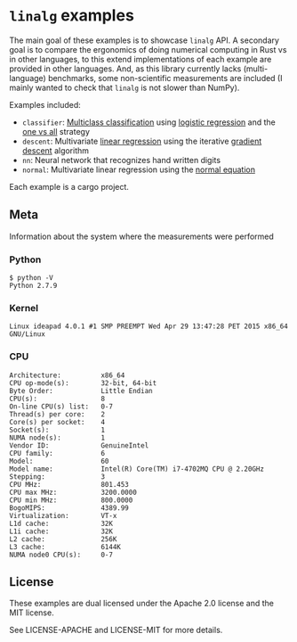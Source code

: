 # `linalg` examples

The main goal of these examples is to showcase `linalg` API. A secondary goal is to compare the
ergonomics of doing numerical computing in Rust vs in other languages, to this extend
implementations of each example are provided in other languages. And, as this library currently
lacks (multi-language) benchmarks, some non-scientific measurements are included (I mainly wanted
to check that `linalg` is not slower than NumPy).

Examples included:

- `classifier`: [Multiclass classification] using [logistic regression] and the [one vs all]
  strategy
- `descent`: Multivariate [linear regression] using the iterative [gradient descent] algorithm
- `nn`: Neural network that recognizes hand written digits
- `normal`: Multivariate linear regression using the [normal equation]

[Multiclass classification]: http://en.wikipedia.org/wiki/Multiclass_classification
[gradient descent]: https://en.wikipedia.org/wiki/Gradient_descent
[linear regression]: https://en.wikipedia.org/wiki/Linear_regression
[logistic regression]: https://en.wikipedia.org/wiki/Logistic_regression
[normal equation]: https://en.wikipedia.org/wiki/Ordinary_least_squares#Estimation
[one vs all]: http://en.wikipedia.org/wiki/Multiclass_classification#One-vs.-rest

Each example is a cargo project.

## Meta

Information about the system where the measurements were performed

### Python

```
$ python -V
Python 2.7.9
```

### Kernel

```
Linux ideapad 4.0.1 #1 SMP PREEMPT Wed Apr 29 13:47:28 PET 2015 x86_64 GNU/Linux
```

### CPU

```
Architecture:          x86_64
CPU op-mode(s):        32-bit, 64-bit
Byte Order:            Little Endian
CPU(s):                8
On-line CPU(s) list:   0-7
Thread(s) per core:    2
Core(s) per socket:    4
Socket(s):             1
NUMA node(s):          1
Vendor ID:             GenuineIntel
CPU family:            6
Model:                 60
Model name:            Intel(R) Core(TM) i7-4702MQ CPU @ 2.20GHz
Stepping:              3
CPU MHz:               801.453
CPU max MHz:           3200.0000
CPU min MHz:           800.0000
BogoMIPS:              4389.99
Virtualization:        VT-x
L1d cache:             32K
L1i cache:             32K
L2 cache:              256K
L3 cache:              6144K
NUMA node0 CPU(s):     0-7
```

## License

These examples are dual licensed under the Apache 2.0 license and the MIT license.

See LICENSE-APACHE and LICENSE-MIT for more details.
